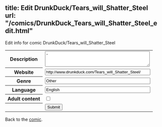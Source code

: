 title: Edit DrunkDuck/Tears_will_Shatter_Steel
url: "/comics/DrunkDuck_Tears_will_Shatter_Steel_edit.html"
---
Edit info for comic DrunkDuck/Tears_will_Shatter_Steel

<form name="comic" action="http://gaepostmail.appspot.com/comic/" method="post">
<table class="comicinfo">
<tr>
<th>Description</th><td><textarea name="description" cols="40" rows="3">-</textarea></td>
</tr>
<tr>
<th>Website</th><td><input type="text" name="url" value="http://www.drunkduck.com/Tears_will_Shatter_Steel/" size="40"/></td>
</tr>
<tr>
<th>Genre</th><td><input type="text" name="genre" value="Other" size="40"/></td>
</tr>
<tr>
<th>Language</th><td><input type="text" name="language" value="English" size="40"/></td>
</tr>
<tr>
<th>Adult content</th><td><input type="checkbox" name="adult" value="adult" /></td>
</tr>
<tr>
<th></th><td>
<input type="hidden" name="comic" value="DrunkDuck_Tears_will_Shatter_Steel" />
<input type="submit" name="submit" value="Submit" />
</td>
</tr>
</table>
</form>

Back to the [comic](DrunkDuck_Tears_will_Shatter_Steel.html).
